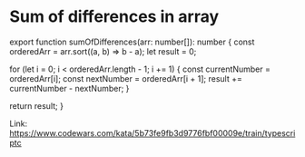 # Sum of differences in array

export function sumOfDifferences(arr: number[]): number {
const orderedArr = arr.sort((a, b) => b - a);
let result = 0;

for (let i = 0; i < orderedArr.length - 1; i += 1) {
const currentNumber = orderedArr[i];
const nextNumber = orderedArr[i + 1];
result += currentNumber - nextNumber;
}

return result;
}

Link: https://www.codewars.com/kata/5b73fe9fb3d9776fbf00009e/train/typescriptc

